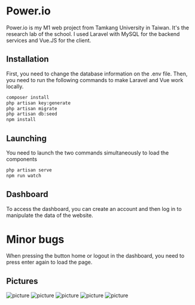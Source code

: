 # Power.io
Power.io is my M1 web project from Tamkang University in Taiwan. It's the research lab of the school.
I used Laravel with MySQL for the backend services and Vue.JS for the client.


## Installation
First, you need to change the database information on the .env file. Then, you need to run the following commands to make Laravel and Vue work locally.
```bash
composer install 
php artisan key:generate
php artisan migrate
php artisan db:seed
npm install
```

## Launching
You need to launch the two commands simultaneously to load the components
```bash
php artisan serve 
npm run watch
```


## Dashboard
To access the dashboard, you can create an account and then log in to manipulate the data of the website.

# Minor bugs
When pressing the button home or logout in the dashboard, you need to press enter again to load the page.

## Pictures

![picture](https://www.upload.ee/image/12055407/wp.png)
![picture](https://www.upload.ee/image/12055424/research.png)
![picture](https://www.upload.ee/image/12055426/lab.png)
![picture](https://www.upload.ee/image/12055428/dashboard.png)
![picture](https://www.upload.ee/image/12055430/crud.png)
